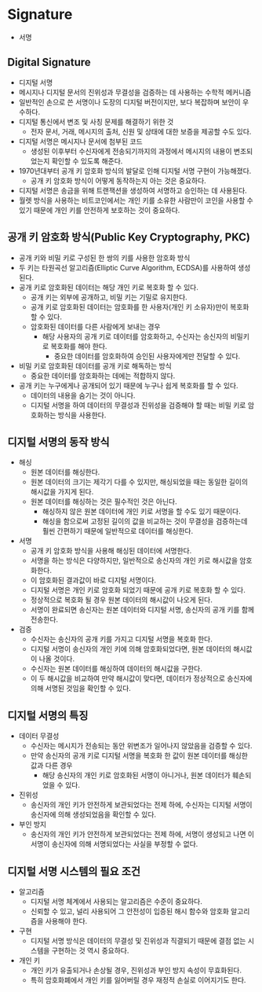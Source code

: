 # Signature

* 서명

## Digital Signature

* 디지털 서명
* 메시지나 디지털 문서의 진위성과 무결성을 검증하는 데 사용하는 수학적 메커니즘
* 일반적인 손으로 쓴 서명이나 도장의 디지털 버전이지만, 보다 복잡하며 보안이 우수하다.
* 디지털 통신에서 변조 및 사칭 문제를 해결하기 위한 것
  * 전자 문서, 거래, 메시지의 출처, 신원 및 상태에 대한 보증을 제공할 수도 있다.
* 디지털 서명은 메시지나 문서에 첨부된 코드
  * 생성된 이후부터 수신자에게 전송되기까지의 과정에서 메시지의 내용이 변조되었는지 확인할 수 있도록 해준다.
* 1970년대부터 공개 키 암호화 방식의 발달로 인해 디지털 서명 구현이 가능해졌다.
  * 공개 키 암호화 방식이 어떻게 동작하는지 아는 것은 중요하다.
* 디지털 서명은 송금을 위해 트랜잭션을 생성하여 서명하고 승인하는 데 사용된다.
* 월렛 방식을 사용하는 비트코인에서는 개인 키를 소유한 사람만이 코인을 사용할 수 있기 때문에 개인 키를 안전하게 보호하는 것이 중요하다.

## 공개 키 암호화 방식(Public Key Cryptography, PKC)

* 공개 키와 비밀 키로 구성된 한 쌍의 키를 사용한 암호화 방식
* 두 키는 타원곡선 알고리즘(Elliptic Curve Algorithm, ECDSA)를 사용하여 생성된다.
* 공개 키로 암호화된 데이터는 해당 개인 키로 복호화 할 수 있다.
  * 공개 키는 외부에 공개하고, 비밀 키는 기밀로 유지한다.
  * 공개 키로 암호화된 데이터는 암호화를 한 사용자(개인 키 소유자)만이 복호화 할 수 있다.
  * 암호화된 데이터를 다른 사람에게 보내는 경우
    * 해당 사용자의 공개 키로 데이터를 암호화하고, 수신자는 송신자의 비밀키로 복호화를 해야 한다.
      * 중요한 데이터를 암호화하여 승인된 사용자에게만 전달할 수 있다.
* 비밀 키로 암호화된 데이터를 공개 키로 해독하는 방식
  * 중요한 데이터를 암호화하는 데에는 적합하지 않다.
* 공개 키는 누구에게나 공개되어 있기 때문에 누구나 쉽게 복호화를 할 수 있다.
  * 데이터의 내용을 숨기는 것이 아니다.
  * 디지털 서명을 하여 데이터의 무결성과 진위성을 검증해야 할 때는 비밀 키로 암호화하는 방식을 사용한다.

## 디지털 서명의 동작 방식

* 해싱
  * 원본 데이터를 해싱한다.
  * 원본 데이터의 크기는 제각기 다를 수 있지만, 해싱되었을 때는 동일한 길이의 해시값을 가지게 된다.
  * 원본 데이터를 해싱하는 것은 필수적인 것은 아닌다. 
    * 해싱하지 않은 원본 데이터에 개인 키로 서명을 할 수도 있기 때문이다. 
    * 해싱을 함으로써 고정된 길이의 값을 비교하는 것이 무결성을 검증하는데 훨씬 간편하기 때문에 일반적으로 데이터를 해싱한다.
* 서명
  * 공개 키 암호화 방식을 사용해 해싱된 데이터에 서명한다. 
  * 서명을 하는 방식은 다양하지만, 일반적으로 송신자의 개인 키로 해시값을 암호화한다. 
  * 이 암호화된 결과값이 바로 디지털 서명이다.
  * 디지털 서명은 개인 키로 암호화 되었기 때문에 공개 키로 복호화 할 수 있다.
  * 정상적으로 복호화 될 경우 원본 데이터의 해시값이 나오게 된다.
  * 서명이 완료되면 송신자는 원본 데이터와 디지털 서명, 송신자의 공개 키를 함께 전송한다.
* 검증
  * 수신자는 송신자의 공개 키를 가지고 디지털 서명을 복호화 한다. 
  * 디지털 서명이 송신자의 개인 키에 의해 암호화되었다면, 원본 데이터의 해시값이 나올 것이다.
  * 수신자는 원본 데이터를 해싱하여 데이터의 해시값을 구한다. 
  * 이 두 해시값을 비교하여 만약 해시값이 맞다면, 데이터가 정상적으로 송신자에 의해 서명된 것임을 확인할 수 있다.

## 디지털 서명의 특징

* 데이터 무결성
  * 수신자는 메시지가 전송되는 동안 위변조가 일어나지 않았음을 검증할 수 있다. 
  * 만약 송신자의 공개 키로 디지털 서명을 복호화 한 값이 원본 데이터를 해싱한 값과 다른 경우
    * 해당 송신자의 개인 키로 암호화된 서명이 아니거나, 원본 데이터가 훼손되었을 수 있다.
* 진위성
  * 송신자의 개인 키가 안전하게 보관되었다는 전제 하에, 수신자는 디지털 서명이 송신자에 의해 생성되었음을 확인할 수 있다.
* 부인 방지
  * 송신자의 개인 키가 안전하게 보관되었다는 전제 하에, 서명이 생성되고 나면 이 서명이 송신자에 의해 서명되었다는 사실을 부정할 수 없다.

## 디지털 서명 시스템의 필요 조건

* 알고리즘
  * 디지털 서명 체계에서 사용되는 알고리즘은 수준이 중요하다. 
  * 신뢰할 수 있고, 널리 사용되어 그 안전성이 입증된 해시 함수와 암호화 알고리즘을 사용해야 한다.
* 구현
  * 디지털 서명 방식은 데이터의 무결성 및 진위성과 직결되기 때문에 결점 없는 시스템을 구현하는 것 역시 중요하다.
* 개인 키
  * 개인 키가 유출되거나 손상될 경우, 진위성과 부인 방지 속성이 무효화된다. 
  * 특히 암호화폐에서 개인 키를 잃어버릴 경우 재정적 손실로 이어지기도 한다.